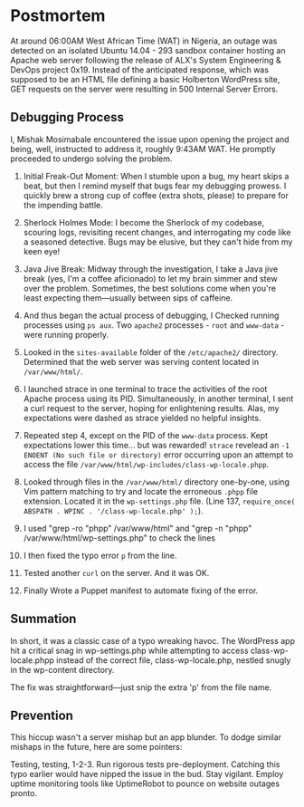 # Postmortem

At around 06:00AM West African Time (WAT) in Nigeria, an outage was detected on an isolated Ubuntu 14.04 - 293 sandbox container hosting an Apache web server following the release of ALX's System Engineering & DevOps project 0x19. Instead of the anticipated response, which was supposed to be an HTML file defining a basic Holberton WordPress site, GET requests on the server were resulting in 500 Internal Server Errors.

## Debugging Process

I, Mishak Mosimabale encountered the issue upon opening the project and being, well, instructed to address it, roughly 9:43AM WAT. He promptly proceeded to undergo solving the problem.

1. Initial Freak-Out Moment: When I stumble upon a bug, my heart skips a beat, but then I remind myself that bugs fear my debugging prowess. I quickly brew a strong cup of coffee (extra shots, please) to prepare for the impending battle.

2. Sherlock Holmes Mode: I become the Sherlock of my codebase, scouring logs, revisiting recent changes, and interrogating my code like a seasoned detective. Bugs may be elusive, but they can't hide from my keen eye!

3. Java Jive Break: Midway through the investigation, I take a Java jive break (yes, I'm a coffee aficionado) to let my brain simmer and stew over the problem. Sometimes, the best solutions come when you're least expecting them—usually between sips of caffeine.

4. And thus began the actual process of debugging, I Checked running processes using `ps aux`. Two `apache2` processes - `root` and `www-data` -
were running properly.

5. Looked in the `sites-available` folder of the `/etc/apache2/` directory. Determined that
the web server was serving content located in `/var/www/html/`.

6. I launched strace in one terminal to trace the activities of the root Apache process using its PID. Simultaneously, in another terminal, I sent a curl request to the server, hoping for enlightening results. Alas, my expectations were dashed as strace yielded no helpful insights.

4. Repeated step 4, except on the PID of the `www-data` process. Kept expectations lower this
time... but was rewarded! `strace` revelead an `-1 ENOENT (No such file or directory)` error
occurring upon an attempt to access the file `/var/www/html/wp-includes/class-wp-locale.phpp`.

5. Looked through files in the `/var/www/html/` directory one-by-one, using Vim pattern
matching to try and locate the erroneous `.phpp` file extension. Located it in the `wp-settings.php` file. (Line 137, `require_once( ABSPATH . WPINC . '/class-wp-locale.php' );`).

6. I used "grep -ro "phpp" /var/www/html" and "grep -n "phpp" /var/www/html/wp-settings.php" to check the lines 

7. I then fixed the typo error `p` from the line.

8. Tested another `curl` on the server. And it was OK.

9. Finally Wrote a Puppet manifest to automate fixing of the error.

## Summation

In short, it was a classic case of a typo wreaking havoc. The WordPress app hit a critical snag in wp-settings.php while attempting to access class-wp-locale.phpp instead of the correct file, class-wp-locale.php, nestled snugly in the wp-content directory.

The fix was straightforward—just snip the extra 'p' from the file name.

## Prevention
This hiccup wasn't a server mishap but an app blunder. To dodge similar mishaps in the future, here are some pointers:

Testing, testing, 1-2-3. Run rigorous tests pre-deployment. Catching this typo earlier would have nipped the issue in the bud.
Stay vigilant. Employ uptime monitoring tools like UptimeRobot to pounce on website outages pronto.

